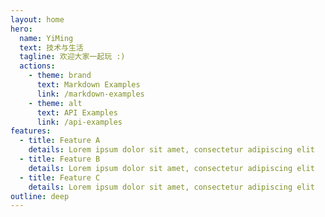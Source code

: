 ```yaml
---
layout: home
hero:
  name: YiMing
  text: 技术与生活
  tagline: 欢迎大家一起玩 :)
  actions:
    - theme: brand
      text: Markdown Examples
      link: /markdown-examples
    - theme: alt
      text: API Examples
      link: /api-examples
features:
  - title: Feature A
    details: Lorem ipsum dolor sit amet, consectetur adipiscing elit
  - title: Feature B
    details: Lorem ipsum dolor sit amet, consectetur adipiscing elit
  - title: Feature C
    details: Lorem ipsum dolor sit amet, consectetur adipiscing elit
outline: deep
---
```


